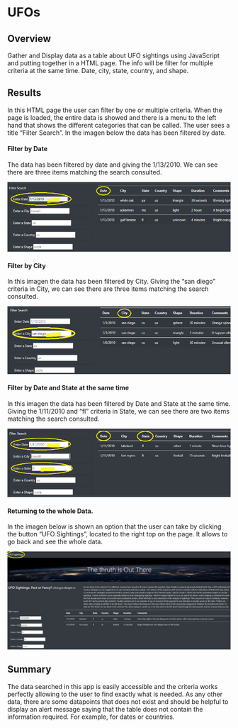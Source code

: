 # UFOs

## Overview
Gather and Display data as a table about UFO sightings using JavaScript and putting together in a HTML page. The info will be filter for multiple criteria at the same time. Date, city, state, country, and shape.

## Results  
In this HTML page the user can filter by one or multiple criteria. When the page is loaded, the entire data is showed and there is a menu to the left hand that shows the different categories that can be called. The user sees a title “Filter Search”. In the imagen below the data has been filtered by date. 

#### Filter by Date
The data has been filtered by date and giving the 1/13/2010. We can see there are three items matching the search consulted. 

![P1](Resources/by_date.png)

#### Filter by City
In this imagen the data has been filtered by City. Giving the “san diego” criteria in City, we can see there are three items matching the search consulted. 

![P2](Resources/by_city.png)

#### Filter by Date and State at the same time
In this imagen the data has been filtered by Date and State at the same time. Giving the 1/11/2010 and “fl” criteria in State, we can see there are two items matching the search consulted.

![P3](Resources/by_date_city.png)

#### Returning to the whole Data.
In the imagen below is shown an option that the user can take by clicking the button “UFO Sightings”, located to the right top on the page. It allows to go back and see the whole data.

![P4](Resources/to_main_pg.png)
 
## Summary
The data searched in this app is easily accessible and the criteria works perfectly allowing to the user to find exactly what is needed. 
As any other data, there are some datapoints that does not exist and should be helpful to display an alert message saying that the table does not contain the information required. For example, for dates or countries.  
